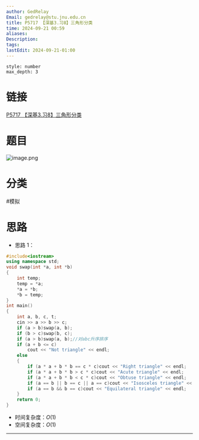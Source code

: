 ```yaml
---
author: GedRelay
Email: gedrelay@stu.jnu.edu.cn
title: P5717 【深基3.习8】三角形分类
time: 2024-09-21 00:59
aliases: 
Description: 
tags: 
lastEdit: 2024-09-21-01:00
---
```


```toc
style: number
max_depth: 3
```

# 链接
[P5717 【深基3.习8】三角形分类](https://www.luogu.com.cn/problem/P5717) 

# 题目
![image.png](https://ged-pic-bed.oss-cn-guangzhou.aliyuncs.com/img/202409210059872.png)


# 分类
#模拟 

# 思路
- 思路 1：



```cpp
#include<iostream>
using namespace std;
void swap(int *a, int *b)
{
	int temp;
	temp = *a;
	*a = *b;
	*b = temp;
}
int main()
{
	int a, b, c, t;
	cin >> a >> b >> c;
	if (a > b)swap(a, b);
	if (b > c)swap(b, c);
	if (a > b)swap(a, b);//对abc升序排序
	if (a + b <= c)
		cout << "Not triangle" << endl;
	else
	{
		if (a * a + b * b == c * c)cout << "Right triangle" << endl;
		if (a * a + b * b > c * c)cout << "Acute triangle" << endl;
		if (a * a + b * b < c * c)cout << "Obtuse triangle" << endl;
		if (a == b || b == c || a == c)cout << "Isosceles triangle" << endl;
		if (a == b && b == c)cout << "Equilateral triangle" << endl;
	}
	return 0;
}
```


- 时间复杂度：${O\left( 1 \right)  }$ 
- 空间复杂度：${O\left( 1 \right)  }$ 


---

